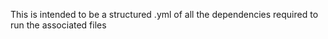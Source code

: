 This is intended to be a structured .yml of all the dependencies required to run the associated files